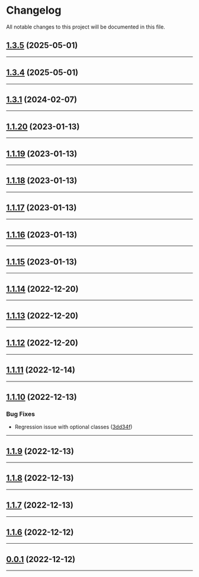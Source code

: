 <!--- BEGIN HEADER -->
# Changelog

All notable changes to this project will be documented in this file.
<!--- END HEADER -->

## [1.3.5](https://github.com/Palmer-Johnson/pje-shared/compare/v1.3.4...v1.3.5) (2025-05-01)


---

## [1.3.4](https://github.com/Palmer-Johnson/pje-shared/compare/v1.3.3...v1.3.4) (2025-05-01)


---

## [1.3.1](https://github.com/Palmer-Johnson/pje-shared/compare/v1.3.0...v1.3.1) (2024-02-07)


---

## [1.1.20](https://github.com/Palmer-Johnson/pje-shared/compare/v1.1.19...v1.1.20) (2023-01-13)


---

## [1.1.19](https://github.com/Palmer-Johnson/pje-shared/compare/v1.1.18...v1.1.19) (2023-01-13)


---

## [1.1.18](https://github.com/Palmer-Johnson/pje-shared/compare/v1.1.17...v1.1.18) (2023-01-13)


---

## [1.1.17](https://github.com/Palmer-Johnson/pje-shared/compare/v1.1.16...v1.1.17) (2023-01-13)


---

## [1.1.16](https://github.com/Palmer-Johnson/pje-shared/compare/v1.1.15...v1.1.16) (2023-01-13)


---

## [1.1.15](https://github.com/Palmer-Johnson/pje-shared/compare/v1.1.14...v1.1.15) (2023-01-13)


---

## [1.1.14](https://github.com/Palmer-Johnson/pje-shared/compare/v1.1.13...v1.1.14) (2022-12-20)


---

## [1.1.13](https://github.com/Palmer-Johnson/pje-shared/compare/v1.1.12...v1.1.13) (2022-12-20)


---

## [1.1.12](https://github.com/Palmer-Johnson/pje-shared/compare/v1.1.11...v1.1.12) (2022-12-20)


---

## [1.1.11](https://github.com/Palmer-Johnson/pje-shared/compare/v1.1.10...v1.1.11) (2022-12-14)


---

## [1.1.10](https://github.com/Palmer-Johnson/pje-shared/compare/v1.1.9...v1.1.10) (2022-12-13)

### Bug Fixes

* Regression issue with optional classes ([3dd34f](https://github.com/Palmer-Johnson/pje-shared/commit/3dd34f99d56ec191877cb55a078f6748762a85d7))


---

## [1.1.9](https://github.com/Palmer-Johnson/pje-shared/compare/v1.1.8...v1.1.9) (2022-12-13)


---

## [1.1.8](https://github.com/Palmer-Johnson/pje-shared/compare/v1.1.7...v1.1.8) (2022-12-13)


---

## [1.1.7](https://github.com/Palmer-Johnson/pje-shared/compare/v1.1.6...v1.1.7) (2022-12-13)


---

## [1.1.6](https://github.com/Palmer-Johnson/pje-shared/compare/v1.1.5...v1.1.6) (2022-12-12)


---

## [0.0.1](https://github.com/Palmer-Johnson/pje-shared/compare/0.0.0...v0.0.1) (2022-12-12)


---


